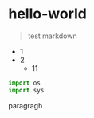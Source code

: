 # hello-world
> test markdown


* 1 
* 2
  
  * 11
 
 ```python
 import os
 import sys
 ```
 
 paragragh
 
